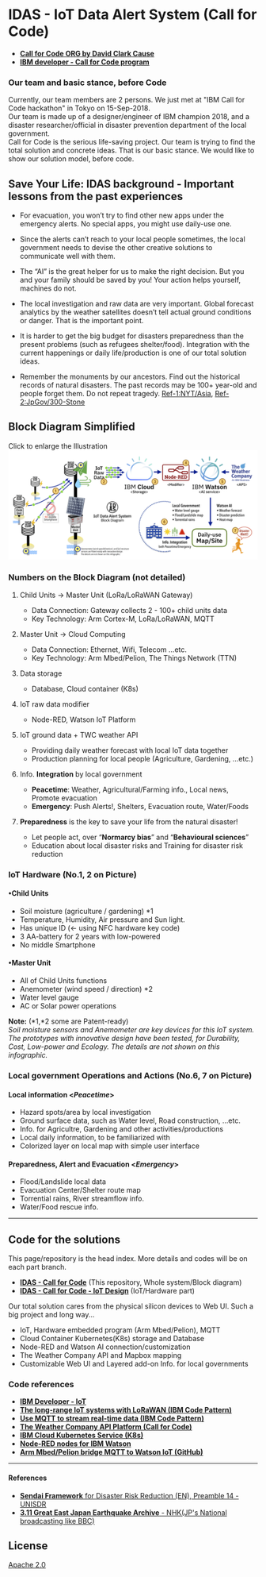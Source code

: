 # IDAS - IoT Data Alert System (Call for Code)
- [**Call for Code ORG by David Clark Cause**](https://callforcode.org/)
- [**IBM developer - Call for Code program**](https://developer.ibm.com/callforcode/)

### Our team and basic stance, before Code

Currently, our team members are 2 persons. We just met at "IBM Call for Code hackathon" in Tokyo on 15-Sep-2018.<br>
Our team is made up of a designer/engineer of IBM champion 2018, and a disaster researcher/official in disaster prevention department of the local government.<br>
Call for Code is the serious life-saving project. Our team is trying to find the total solution and concrete ideas. That is our basic stance. We would like to show our solution model, before code.

## Save Your Life: IDAS background - Important lessons from the past experiences

- For evacuation, you won’t try to find other new apps under the emergency alerts. No special apps, you might use daily-use one.

- Since the alerts can’t reach to your local people sometimes, the local government needs to devise the other creative solutions to communicate well with them.

- The “AI” is the great helper for us to make the right decision. But you and your family should be saved by you! Your action helps yourself, machines do not.

- The local investigation and raw data are very important. Global forecast analytics by the weather satellites doesn’t tell actual ground conditions or danger. That is the important point.

- It is harder to get the big budget for disasters preparedness than the present problems (such as refugees shelter/food). Integration with the current happenings or daily life/production is one of our total solution ideas.

- Remember the monuments by our ancestors. Find out the historical records of natural disasters. The past records may be 100+ year-old and people forget them. Do not repeat tragedy. [Ref-1:NYT/Asia](https://www.nytimes.com/2011/04/21/world/asia/21stones.html), [Ref-2:JpGov/300-Stone](http://www.thr.mlit.go.jp/road/sekihijouhou/gaiyou.pdf)

## Block Diagram Simplified
Click to enlarge the Illustration
[![IDAS - Block Diagram](doc/source/images/block-diagram-v04.png)](https://raw.githubusercontent.com/nikosun/IDAS-CallforCode/master/doc/source/images/block-diagram-v04.png)

### Numbers on the Block Diagram (not detailed)

1. Child Units -> Master Unit (LoRa/LoRaWAN Gateway)
    - Data Connection: Gateway collects 2 - 100+ child units data
    - Key Technology: Arm Cortex-M, LoRa/LoRaWAN, MQTT

2. Master Unit -> Cloud Computing
    - Data Connection: Ethernet, Wifi, Telecom …etc.
    - Key Technology: Arm Mbed/Pelion, The Things Network (TTN)
    
3. Data storage
    - Database, Cloud container (K8s)

4. IoT raw data modifier
    - Node-RED, Watson IoT Platform

5. IoT ground data + TWC weather API
    - Providing daily weather forecast with local IoT data together
    - Production planning for local people (Agriculture, Gardening, …etc.)

6. Info. **Integration** by local government
    - **Peacetime**: Weather, Agricultural/Farming info., Local news, Promote evacuation
    - **Emergency**: Push Alerts!, Shelters, Evacuation route, Water/Foods

7. **Preparedness** is the key to save your life from the natural disaster!
    - Let people act, over “**Normarcy bias**” and “**Behavioural sciences**”
    - Education about local disaster risks and Training for disaster risk reduction
    
### IoT Hardware (No.1, 2 on Picture)
#### •Child Units
- Soil moisture (agriculture / gardening) \*1
- Temperature, Humidity, Air pressure and Sun light.
- Has unique ID (← using NFC hardware key code)
- 3 AA-battery for 2 years with low-powered
- No middle Smartphone

#### •Master Unit
- All of Child Units functions
- Anemometer (wind speed / direction) \*2
- Water level gauge
- AC or Solar power operations

**Note:** (*1,*2 some are Patent-ready) <br>
*Soil moisture sensors and Anemometer are key devices for this IoT system. The prototypes with innovative design have been tested, for Durability, Cost, Low-power and Ecology. The details are not shown on this infographic.*

### Local government Operations and Actions (No.6, 7 on Picture) 
#### Local information <*Peacetime*>
- Hazard spots/area by local investigation
- Ground surface data, such as Water level, Road construction, …etc.
- Info. for Agricultre, Gardening and other activities/productions
- Local daily information, to be familiarized with
- Colorized layer on local map with simple user interface
#### Preparedness, Alert and Evacuation <*Emergency*>
- Flood/Landslide local data
- Evacuation Center/Shelter route map
- Torrential rains, River streamflow info. 
- Water/Food rescue info.

---

## Code for the solutions

This page/repository is the head index. More details and codes will be on each part branch.
- [**IDAS - Call for Code**](https://github.com/nikosun/IDAS-CallforCode/) (This repository, Whole system/Block diagram)
- [**IDAS - Call for Code - IoT Design**](https://github.com/nikosun/IDAS-CallforCode-IoT-Design/) (IoT/Hardware part)

Our total solution cares from the physical silicon devices to Web UI. Such a big project and long way...
- IoT, Hardware embedded program (Arm Mbed/Pelion), MQTT
- Cloud Container Kubernetes(K8s) storage and Database
- Node-RED and Watson AI connection/customization
- The Weather Company API and Mapbox mapping
- Customizable Web UI and Layered add-on Info. for local governments

### Code references
- [**IBM Developer - IoT**](https://developer.ibm.com/technologies/iot/)
- [**The long-range IoT systems with LoRaWAN (IBM Code Pattern)**](https://developer.ibm.com/patterns/set-up-lorawan-iot-gateway-hardware/)
- [**Use MQTT to stream real-time data (IBM Code Pattern)**](https://developer.ibm.com/patterns/use-mqtt-stream-real-time-data/)
- [**The Weather Company API Platform (Call for Code)**](https://callforcode.weather.com/)
- [**IBM Cloud Kubernetes Service (K8s)**](https://www.ibm.com/cloud/container-service)
- [**Node-RED nodes for IBM Watson**](https://flows.nodered.org/node/node-red-node-watson)
- [**Arm Mbed/Pelion bridge MQTT to Watson IoT (GitHub)**](https://github.com/ARMmbed/pelion-bridge-container-mqtt)

---
#### References
- [**Sendai Framework** for Disaster Risk Reduction (EN), Preamble 14 - UNISDR](https://www.unisdr.org/we/inform/publications/43291)
- [**3.11 Great East Japan Earthquake Archive** - NHK(JP's National broadcasting like BBC)](https://www9.nhk.or.jp/archives/311shogen/en#content2)

## License
[Apache 2.0](LICENSE)
